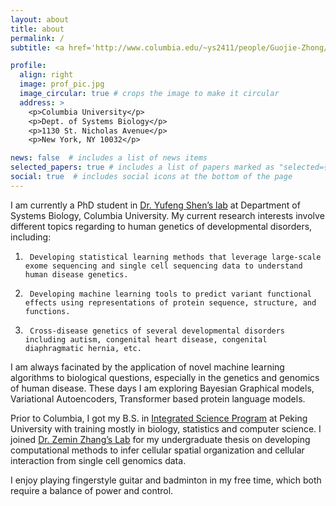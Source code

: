 ```yaml
---
layout: about
title: about
permalink: /
subtitle: <a href='http://www.columbia.edu/~ys2411/people/Guojie-Zhong/'>PhD Candidate</a>, <a href='https://systemsbiology.columbia.edu'>Department of Systems Biology</a>, Columbia University. 

profile:
  align: right
  image: prof_pic.jpg
  image_circular: true # crops the image to make it circular
  address: >
    <p>Columbia University</p>
    <p>Dept. of Systems Biology</p>
    <p>1130 St. Nicholas Avenue</p>
    <p>New York, NY 10032</p>

news: false  # includes a list of news items
selected_papers: true # includes a list of papers marked as "selected={true}"
social: true  # includes social icons at the bottom of the page
---
```


I am currently a PhD student in <a href='http://www.columbia.edu/~ys2411/'>Dr. Yufeng Shen’s lab</a> at Department of Systems Biology, Columbia University. My current research interests involve different topics regarding to human genetics of developmental disorders, including:
1.      Developing statistical learning methods that leverage large-scale exome sequencing and single cell sequencing data to understand human disease genetics.
2.      Developing machine learning tools to predict variant functional effects using representations of protein sequence, structure, and functions.
3.      Cross-disease genetics of several developmental disorders including autism, congenital heart disease, congenital diaphragmatic hernia, etc.

I am always facinated by the application of novel machine learning algorithms to biological questions, especially in the genetics and genomics of human disease. These days I am exploring Bayesian Graphical models, Variational Autoencoders, Transformer based protein language models.

Prior to Columbia, I got my B.S. in <a href='http://cqb.pku.edu.cn/cqben/'>Integrated Science Program</a> at Peking University with training mostly in biology, statistics and computer science. I joined <a href='http://cancer-pku.cn'>Dr. Zemin Zhang’s Lab</a> for my undergraduate thesis on developing computational methods to infer cellular spatial organization and cellular interaction from single cell genomics data.

I enjoy playing fingerstyle guitar and badminton in my free time, which both require a balance of power and  control.
